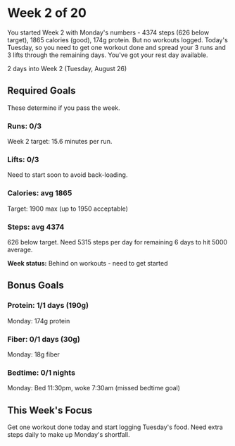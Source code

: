 # Week 2 of 20

You started Week 2 with Monday's numbers - 4374 steps (626 below target), 1865 calories (good), 174g protein. But no workouts logged. Today's Tuesday, so you need to get one workout done and spread your 3 runs and 3 lifts through the remaining days. You've got your rest day available.

2 days into Week 2 (Tuesday, August 26)

## Required Goals

These determine if you pass the week.

### Runs: 0/3

Week 2 target: 15.6 minutes per run.

### Lifts: 0/3

Need to start soon to avoid back-loading.

### Calories: avg 1865

Target: 1900 max (up to 1950 acceptable)

### Steps: avg 4374

626 below target. Need 5315 steps per day for remaining 6 days to hit 5000 average.

**Week status:** Behind on workouts - need to get started

## Bonus Goals

### Protein: 1/1 days (190g)

Monday: 174g protein

### Fiber: 0/1 days (30g)

Monday: 18g fiber

### Bedtime: 0/1 nights

Monday: Bed 11:30pm, woke 7:30am (missed bedtime goal)

## This Week's Focus

Get one workout done today and start logging Tuesday's food. Need extra steps daily to make up Monday's shortfall.